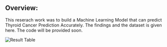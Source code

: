 <h2>Overview:</h2>
<p align=justify>This reserach work was to build a Machine Learning Model that can predict Thyroid Cancer Prediction Accurately. The findings and the dataset is given here. The code will be provided soon.</p>

![Result Table](https://github.com/user-attachments/assets/97fdda39-c288-4e02-809f-1fc87792a857)


